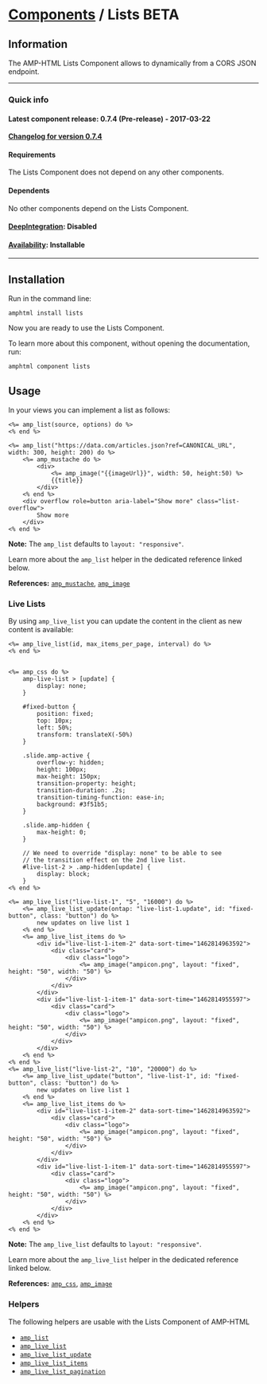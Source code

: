 
# [Components](https://github.com/jonhue/amphtml/tree/master/lib/amphtml/components/docs) / Lists BETA


## Information

The AMP-HTML Lists Component allows to dynamically from a CORS JSON endpoint.

---

### Quick info

#### Latest component release: 0.7.4 (Pre-release) - 2017-03-22

[**Changelog for version 0.7.4**](https://github.com/jonhue/amphtml/blob/master/CHANGELOG.md#074-pre-release---2017-03-22)

#### Requirements

The Lists Component does not depend on any other components.

#### Dependents

No other components depend on the Lists Component.

#### [DeepIntegration](https://github.com/jonhue/amphtml/tree/master/lib/amphtml/components/docs#deepintegration-components): Disabled

#### [Availability](https://github.com/jonhue/amphtml/tree/master/lib/amphtml/components/docs#availability-of-components): Installable

---

## Installation

Run in the command line:

    amphtml install lists

Now you are ready to use the Lists Component.

To learn more about this component, without opening the documentation, run:

    amphtml component lists


## Usage

In your views you can implement a list as follows:

    <%= amp_list(source, options) do %>
    <% end %>

    <%= amp_list("https://data.com/articles.json?ref=CANONICAL_URL", width: 300, height: 200) do %>
        <%= amp_mustache do %>
            <div>
                <%= amp_image("{{imageUrl}}", width: 50, height:50) %>
                {{title}}
            </div>
        <% end %>
        <div overflow role=button aria-label="Show more" class="list-overflow">
            Show more
        </div>
    <% end %>

**Note:** The `amp_list` defaults to `layout: "responsive"`.

Learn more about the `amp_list` helper in the dedicated reference linked below.

**References:** [`amp_mustache`](https://github.com/jonhue/amphtml/blob/master/lib/amphtml/helpers/docs/amp_mustache.md), [`amp_image`](https://github.com/jonhue/amphtml/blob/master/lib/amphtml/helpers/docs/amp_image.md)

### Live Lists

By using `amp_live_list` you can update the content in the client as new content is available:

    <%= amp_live_list(id, max_items_per_page, interval) do %>
    <% end %>


    <%= amp_css do %>
        amp-live-list > [update] {
            display: none;
        }

        #fixed-button {
            position: fixed;
            top: 10px;
            left: 50%;
            transform: translateX(-50%)
        }

        .slide.amp-active {
            overflow-y: hidden;
            height: 100px;
            max-height: 150px;
            transition-property: height;
            transition-duration: .2s;
            transition-timing-function: ease-in;
            background: #3f51b5;
        }

        .slide.amp-hidden {
            max-height: 0;
        }

        // We need to override "display: none" to be able to see
        // the transition effect on the 2nd live list.
        #live-list-2 > .amp-hidden[update] {
            display: block;
        }
    <% end %>

    <%= amp_live_list("live-list-1", "5", "16000") do %>
        <%= amp_live_list_update(ontap: "live-list-1.update", id: "fixed-button", class: "button") do %>
            new updates on live list 1
        <% end %>
        <%= amp_live_list_items do %>
            <div id="live-list-1-item-2" data-sort-time="1462814963592">
                <div class="card">
                    <div class="logo">
                        <%= amp_image("ampicon.png", layout: "fixed", height: "50", width: "50") %>
                    </div>
                </div>
            </div>
            <div id="live-list-1-item-1" data-sort-time="1462814955597">
                <div class="card">
                    <div class="logo">
                        <%= amp_image("ampicon.png", layout: "fixed", height: "50", width: "50") %>
                    </div>
                </div>
            </div>
        <% end %>
    <% end %>
    <%= amp_live_list("live-list-2", "10", "20000") do %>
        <%= amp_live_list_update("button", "live-list-1", id: "fixed-button", class: "button") do %>
            new updates on live list 1
        <% end %>
        <%= amp_live_list_items do %>
            <div id="live-list-1-item-2" data-sort-time="1462814963592">
                <div class="card">
                    <div class="logo">
                        <%= amp_image("ampicon.png", layout: "fixed", height: "50", width: "50") %>
                    </div>
                </div>
            </div>
            <div id="live-list-1-item-1" data-sort-time="1462814955597">
                <div class="card">
                    <div class="logo">
                        <%= amp_image("ampicon.png", layout: "fixed", height: "50", width: "50") %>
                    </div>
                </div>
            </div>
        <% end %>
    <% end %>

**Note:** The `amp_live_list` defaults to `layout: "responsive"`.

Learn more about the `amp_live_list` helper in the dedicated reference linked below.

**References:** [`amp_css`](https://github.com/jonhue/amphtml/blob/master/lib/amphtml/helpers/docs/amp_css.md), [`amp_image`](https://github.com/jonhue/amphtml/blob/master/lib/amphtml/helpers/docs/amp_image.md)


### Helpers

The following helpers are usable with the Lists Component of AMP-HTML

* [`amp_list`](https://github.com/jonhue/amphtml/blob/master/lib/amphtml/helpers/docs/amp_list.md)
* [`amp_live_list`](https://github.com/jonhue/amphtml/blob/master/lib/amphtml/helpers/docs/amp_live_list.md)
* [`amp_live_list_update`](https://github.com/jonhue/amphtml/blob/master/lib/amphtml/helpers/docs/amp_live_list_update.md)
* [`amp_live_list_items`](https://github.com/jonhue/amphtml/blob/master/lib/amphtml/helpers/docs/amp_live_list_items.md)
* [`amp_live_list_pagination`](https://github.com/jonhue/amphtml/blob/master/lib/amphtml/helpers/docs/amp_live_list_pagination.md)
